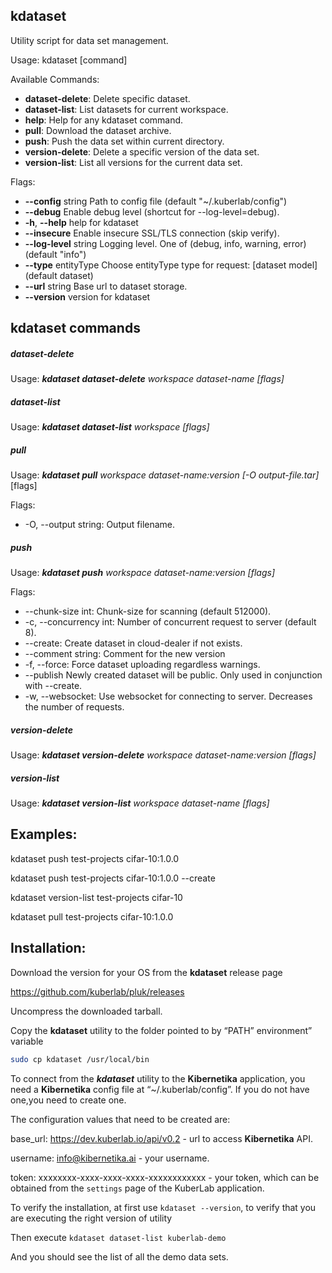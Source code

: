 ## kdataset
Utility script for data set management.

Usage: kdataset \[command]

Available Commands:

 * **dataset-delete**:	Delete specific dataset.
 * **dataset-list**:		List datasets for current workspace.
 * **help**:			Help for any kdataset command.
 * **pull**:			Download the dataset archive.
 * **push**:			Push the data set within current directory.
 * **version-delete**:	Delete a specific version of the data set.
 * **version-list**:		List all versions for the current data set.

Flags:

 * **--config** string      Path to config file (default "~/.kuberlab/config")
 * **--debug**              Enable debug level (shortcut for --log-level=debug).
 * **-h**, **--help**       help for kdataset
 * **--insecure**           Enable insecure SSL/TLS connection (skip verify).
 * **--log-level** string   Logging level. One of (debug, info, warning, error) (default "info")
 * **--type** entityType    Choose entityType type for request: [dataset model] (default dataset)
 * **--url** string         Base url to dataset storage.
 * **--version**            version for kdataset

## kdataset commands

##### dataset-delete

Usage: ***kdataset dataset-delete*** <i>workspace dataset-name [flags]</i>

##### dataset-list

Usage: ***kdataset dataset-list*** <i>workspace [flags]</i>

##### pull

Usage: ***kdataset pull*** <i>workspace dataset-name:version [-O output-file.tar]</i> [flags]

Flags:

 * -O, --output string:	Output filename.

##### push

Usage: ***kdataset push*** <i>workspace dataset-name:version [flags]</i>

Flags:

 * --chunk-size int:      Chunk-size for scanning (default 512000).
 * -c, --concurrency int: Number of concurrent request to server (default 8).
 * --create:		      Create dataset in cloud-dealer if not exists.
 * --comment string:      Comment for the new version
 * -f,  --force:	      Force dataset uploading regardless warnings.
 * --publish              Newly created dataset will be public. Only used in conjunction with --create.
 * -w, --websocket:	      Use websocket for connecting to server. Decreases the number of
requests.

##### version-delete

Usage: ***kdataset version-delete*** <i>workspace dataset-name:version [flags]</i>

##### version-list

Usage: ***kdataset version-list*** <i>workspace dataset-name [flags]</i>

## Examples:

kdataset push test-projects cifar-10:1.0.0

kdataset push test-projects cifar-10:1.0.0 --create

kdataset version-list test-projects cifar-10

kdataset pull test-projects cifar-10:1.0.0

## Installation:

Download the version for your OS from the **kdataset** release page

https://github.com/kuberlab/pluk/releases 

Uncompress the downloaded tarball.

Copy the **kdataset** utility to the folder pointed to by “PATH” environment” variable

```bash
sudo cp kdataset /usr/local/bin
```

To connect from the ***kdataset*** utility to the **Kibernetika** application, you need a **Kibernetika** config file at “~/.kuberlab/config”. If you do not have one,you need to create one.

The configuration values that need to be created are:

base_url: 	https://dev.kuberlab.io/api/v0.2 - url to access **Kibernetika** API.

username: 	info@kibernetika.ai - your username.

token: 		xxxxxxxx-xxxx-xxxx-xxxx-xxxxxxxxxxxx - your token, which can be 
obtained from the `settings` page of the KuberLab application.

To verify the installation, at first use
`kdataset --version`, to verify that you are executing the right version of utility

Then execute
`kdataset dataset-list kuberlab-demo`

And you should see the list of all the demo data sets.


